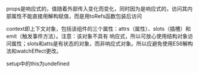 
props是响应式的，值随着外部传入变化而变化，同时因为是响应式的，访问其内部属性不能直接用解构赋值，而是用toRefs函数包装后访问

context即上下文对象，包括该组件的三个属性：attrs（属性）、slots（插槽）和emit（触发事件方法）。注意：该对象不具有
响应式，所以可放心使用结构对象访问属性；slots和atts是有状态的对象，而非响应式对象。所以应避免使用ES6解构法和watchEffect更改。

setup中的this为undefined
